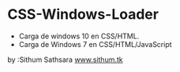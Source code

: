 # CSS-Windows-Loader

* Carga de windows 10 en CSS/HTML.
* Carga de Windows 7 en CSS/HTML/JavaScript


by :Sithum Sathsara
www.sithum.tk
